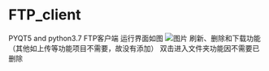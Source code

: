 # FTP_client
PYQT5 and python3.7
FTP客户端
运行界面如图
![图片](https://user-images.githubusercontent.com/45167452/118248380-ccfbff00-b4d6-11eb-9093-f3ce07414aaf.png)
刷新、删除和下载功能（其他如上传等功能项目不需要，故没有添加）
双击进入文件夹功能因不需要已删除
